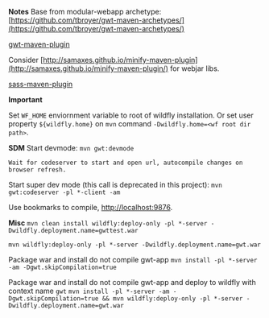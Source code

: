 **Notes**
Base from modular-webapp archetype:
[https://github.com/tbroyer/gwt-maven-archetypes/](https://github.com/tbroyer/gwt-maven-archetypes/)

[gwt-maven-plugin](https://tbroyer.github.io/gwt-maven-plugin/)

Consider [http://samaxes.github.io/minify-maven-plugin](http://samaxes.github.io/minify-maven-plugin/) for webjar libs.

[sass-maven-plugin](http://www.geodienstencentrum.nl/sass-maven-plugin/)


**Important**

Set `WF_HOME` enviornment variable to root of wildfly installation. Or set user property `${wildfly.home}` on `mvn` command `-Dwildfly.home=<wf root dir path>`.

**SDM**
Start devmode: `mvn gwt:devmode`

    Wait for codeserver to start and open url, autocompile changes on browser refresh.

Start super dev mode (this call is deprecated in this project):
`mvn gwt:codeserver -pl *-client -am`

Use bookmarks to compile, [http://localhost:9876](http://localhost:9876).

**Misc**
`mvn clean install wildfly:deploy-only -pl *-server -Dwildfly.deployment.name=gwttest.war`

`mvn wildfly:deploy-only -pl *-server -Dwildfly.deployment.name=gwt.war`

Package war and install do not compile gwt-app
`mvn install -pl *-server -am -Dgwt.skipCompilation=true`

Package war and install do not compile gwt-app and deploy to wildfly with context name `gwt`
`mvn install -pl *-server -am -Dgwt.skipCompilation=true && mvn wildfly:deploy-only -pl *-server -Dwildfly.deployment.name=gwt.war`

